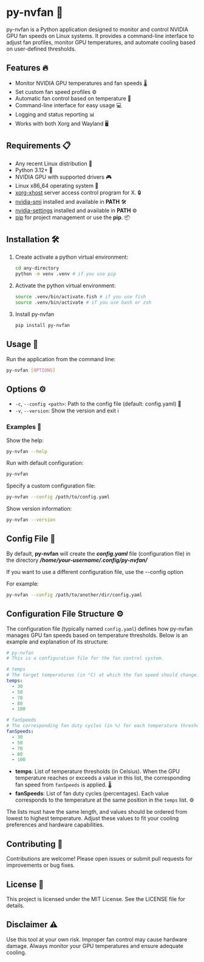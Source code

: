 <!-- markdownlint-disable -->

# py-nvfan 🚀

py-nvfan is a Python application designed to monitor and control NVIDIA GPU fan speeds on Linux systems. It provides a command-line interface to adjust fan profiles, monitor GPU temperatures, and automate cooling based on user-defined thresholds.

## Features 🔥

- Monitor NVIDIA GPU temperatures and fan speeds 🌡️
- Set custom fan speed profiles ⚙️
- Automatic fan control based on temperature 🤖
- Command-line interface for easy usage 💻
- Logging and status reporting 📊
- Works with both Xorg and Wayland 🖥️

## Requirements 📋

- Any recent Linux distribution 🐧
- Python 3.12+ 🐍
- NVIDIA GPU with supported drivers 🎮
- Linux x86_64 operating system 💾
- [xorg-xhost](https://www.x.org/archive/X11R7.7/doc/man/man1/xhost.1.xhtml) server access control program for X. 🔒
- [nvidia-smi](https://developer.nvidia.com/nvidia-system-management-interface) installed and available in **PATH** 🛠️
- [nvidia-settings](https://www.nvidia.com/en-us/) installed and available in **PATH** ⚙️
- [pip](https://pypi.org/project/pip/) for project management or use the **pip**. 📦

## Installation 🛠️

1. Create activate a python virtual environment:
   ```bash
   cd any-directory
   python -m venv .venv # if you use pip
   ```
2. Activate the python virtual environment:
   ```bash
   source .venv/bin/activate.fish # if you use fish
   source .venv/bin/activate # if you use bash or zsh
   ```
3. Install py-nvfan
   ```bash
   pip install py-nvfan
   ```

## Usage 🚀

Run the application from the command line:

```bash
py-nvfan [OPTIONS]
```

## Options ⚙️

- `-c`, `--config <path>`: Path to the config file (default: config.yaml) 📄
- `-v`, `--version`: Show the version and exit ℹ️

### Examples 📖

Show the help:

```bash
py-nvfan --help
```

Run with default configuration:

```bash
py-nvfan
```

Specify a custom configuration file:

```bash
py-nvfan --config /path/to/config.yaml
```

Show version information:

```bash
py-nvfan --version
```

## Config File 📄

By default, **py-nvfan** will create the **_config.yaml_** file (configuration file) in the directory
**_/home/your-username/.config/py-nvfan/_**

If you want to use a different configuration file, use the --config option

For example:

```bash
py-nvfan --config /path/to/another/dir/config.yaml
```

## Configuration File Structure ⚙️

The configuration file (typically named `config.yaml`) defines how py-nvfan manages GPU fan speeds based on temperature thresholds. Below is an example and explanation of its structure:

```yaml
# py-nvfan
# This is a configuration file for the fan control system.

# temps
# The target temperatures (in °C) at which the fan speed should change.
temps:
  - 30
  - 50
  - 70
  - 80
  - 100

# fanSpeeds
# The corresponding fan duty cycles (in %) for each temperature threshold.
fanSpeeds:
  - 30
  - 50
  - 70
  - 80
  - 100
```

- **temps**: List of temperature thresholds (in Celsius). When the GPU temperature reaches or exceeds a value in this list, the corresponding fan speed from `fanSpeeds` is applied. 🌡️
- **fanSpeeds**: List of fan duty cycles (percentages). Each value corresponds to the temperature at the same position in the `temps` list. ⚙️

The lists must have the same length, and values should be ordered from lowest to highest temperature. Adjust these values to fit your cooling preferences and hardware capabilities.

## Contributing 🤝

Contributions are welcome! Please open issues or submit pull requests for improvements or bug fixes.

## License 📜

This project is licensed under the MIT License. See the LICENSE file for details.

## Disclaimer ⚠️

Use this tool at your own risk. Improper fan control may cause hardware damage. Always monitor your GPU temperatures and ensure adequate cooling.
